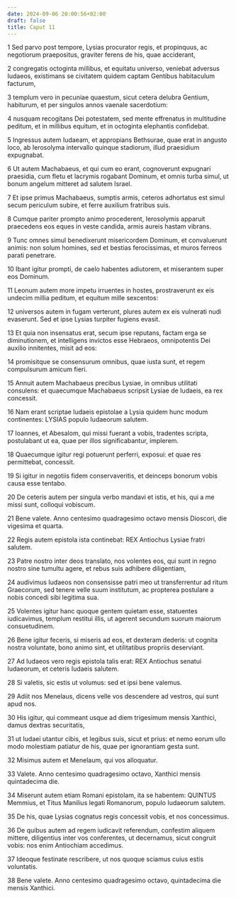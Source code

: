 ```yaml
---
date: 2024-09-06 20:00:56+02:00
draft: false
title: Caput 11
---
```





1 Sed parvo post tempore, Lysias procurator regis, et propinquus, ac negotiorum praepositus, graviter ferens de his, quae acciderant,

2 congregatis octoginta millibus, et equitatu universo, veniebat adversus Iudaeos, existimans se civitatem quidem captam Gentibus habitaculum facturum,

3 templum vero in pecuniae quaestum, sicut cetera delubra Gentium, habiturum, et per singulos annos vaenale sacerdotium:

4 nusquam recogitans Dei potestatem, sed mente effrenatus in multitudine peditum, et in millibus equitum, et in octoginta elephantis confidebat.

5 Ingressus autem Iudaeam, et appropians Bethsurae, quae erat in angusto loco, ab Ierosolyma intervallo quinque stadiorum, illud praesidium expugnabat.

6 Ut autem Machabaeus, et qui cum eo erant, cognoverunt expugnari praesidia, cum fletu et lacrymis rogabant Dominum, et omnis turba simul, ut bonum angelum mitteret ad salutem Israel.

7 Et ipse primus Machabaeus, sumptis armis, ceteros adhortatus est simul secum periculum subire, et ferre auxilium fratribus suis.

8 Cumque pariter prompto animo procederent, Ierosolymis apparuit praecedens eos eques in veste candida, armis aureis hastam vibrans.

9 Tunc omnes simul benedixerunt misericordem Dominum, et convaluerunt animis: non solum homines, sed et bestias ferocissimas, et muros ferreos parati penetrare.

10 Ibant igitur prompti, de caelo habentes adiutorem, et miserantem super eos Dominum.

11 Leonum autem more impetu irruentes in hostes, prostraverunt ex eis undecim millia peditum, et equitum mille sexcentos:

12 universos autem in fugam verterunt, plures autem ex eis vulnerati nudi evaserunt. Sed et ipse Lysias turpiter fugiens evasit.

13 Et quia non insensatus erat, secum ipse reputans, factam erga se diminutionem, et intelligens invictos esse Hebraeos, omnipotentis Dei auxilio innitentes, misit ad eos:

14 promisitque se consensurum omnibus, quae iusta sunt, et regem compulsurum amicum fieri.

15 Annuit autem Machabaeus precibus Lysiae, in omnibus utilitati consulens: et quaecumque Machabaeus scripsit Lysiae de Iudaeis, ea rex concessit.

16 Nam erant scriptae Iudaeis epistolae a Lysia quidem hunc modum continentes: LYSIAS populo Iudaeorum salutem.

17 Ioannes, et Abesalom, qui missi fuerant a vobis, tradentes scripta, postulabant ut ea, quae per illos significabantur, implerem.

18 Quaecumque igitur regi potuerunt perferri, exposui: et quae res permittebat, concessit.

19 Si igitur in negotiis fidem conservaveritis, et deinceps bonorum vobis causa esse tentabo.

20 De ceteris autem per singula verbo mandavi et istis, et his, qui a me missi sunt, colloqui vobiscum.

21 Bene valete. Anno centesimo quadragesimo octavo mensis Dioscori, die vigesima et quarta.

22 Regis autem epistola ista continebat: REX Antiochus Lysiae fratri salutem.

23 Patre nostro inter deos translato, nos volentes eos, qui sunt in regno nostro sine tumultu agere, et rebus suis adhibere diligentiam,

24 audivimus Iudaeos non consensisse patri meo ut transferrentur ad ritum Graecorum, sed tenere velle suum institutum, ac propterea postulare a nobis concedi sibi legitima sua.

25 Volentes igitur hanc quoque gentem quietam esse, statuentes iudicavimus, templum restitui illis, ut agerent secundum suorum maiorum consuetudinem.

26 Bene igitur feceris, si miseris ad eos, et dexteram dederis: ut cognita nostra voluntate, bono animo sint, et utilitatibus propriis deserviant.

27 Ad Iudaeos vero regis epistola talis erat: REX Antiochus senatui Iudaeorum, et ceteris Iudaeis salutem.

28 Si valetis, sic estis ut volumus: sed et ipsi bene valemus.

29 Adiit nos Menelaus, dicens velle vos descendere ad vestros, qui sunt apud nos.

30 His igitur, qui commeant usque ad diem trigesimum mensis Xanthici, damus dextras securitatis,

31 ut Iudaei utantur cibis, et legibus suis, sicut et prius: et nemo eorum ullo modo molestiam patiatur de his, quae per ignorantiam gesta sunt.

32 Misimus autem et Menelaum, qui vos alloquatur.

33 Valete. Anno centesimo quadragesimo octavo, Xanthici mensis quintadecima die.

34 Miserunt autem etiam Romani epistolam, ita se habentem: QUINTUS Memmius, et Titus Manilius legati Romanorum, populo Iudaeorum salutem.

35 De his, quae Lysias cognatus regis concessit vobis, et nos concessimus.

36 De quibus autem ad regem iudicavit referendum, confestim aliquem mittere, diligentius inter vos conferentes, ut decernamus, sicut congruit vobis: nos enim Antiochiam accedimus.

37 Ideoque festinate rescribere, ut nos quoque sciamus cuius estis voluntatis.

38 Bene valete. Anno centesimo quadragesimo octavo, quintadecima die mensis Xanthici.

